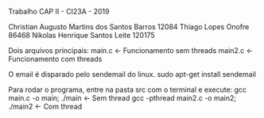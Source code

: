 Trabalho CAP II - CI23A - 2019

Christian Augusto Martins dos Santos Barros     12084
Thiago Lopes Onofre                             86468
Nikolas Henrique Santos Leite                   120175


Dois arquivos principais:
main.c    <- Funcionamento sem threads
main2.c   <- Funcionamento com threads


O email é disparado pelo sendemail do linux.
sudo apt-get install sendemail

Para rodar o programa, entre na pasta src com o terminal e execute:
gcc main.c -o main; ./main                    <- Sem thread
gcc -pthread main2.c -o main2; ./main2        <- Com thread